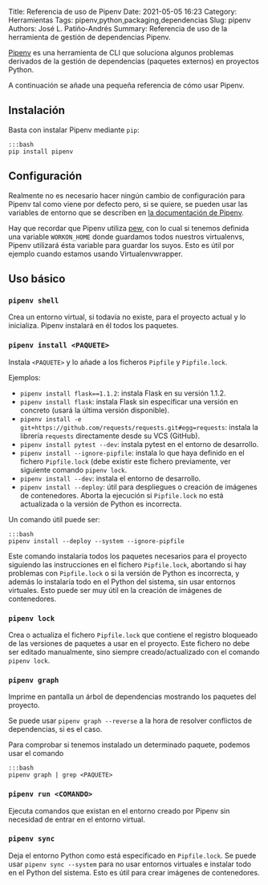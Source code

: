 Title: Referencia de uso de Pipenv
Date: 2021-05-05 16:23
Category: Herramientas
Tags: pipenv,python,packaging,dependencias
Slug: pipenv
Authors: José L. Patiño-Andrés
Summary: Referencia de uso de la herramienta de gestión de dependencias Pipenv.

[Pipenv](https://pypi.org/project/pipenv/) es una herramienta de CLI que
soluciona algunos problemas derivados de la gestión de dependencias (paquetes
externos) en proyectos Python.

A continuación se añade una pequeña referencia de cómo usar Pipenv.

## Instalación

Basta con instalar Pipenv mediante `pip`:

    :::bash
    pip install pipenv

## Configuración

Realmente no es necesario hacer ningún cambio de configuración para Pipenv tal
como viene por defecto pero, si se quiere, se pueden usar las variables de
entorno que se describen en [la documentación de Pipenv](https://pipenv.pypa.io/en/latest/advanced/#configuration-with-environment-variables).

Hay que recordar que Pipenv utiliza [pew](https://pypi.org/project/pew/), con
lo cual si tenemos definida una variable `WORKON_HOME` donde guardamos todos
nuestros virtualenvs, Pipenv utilizará ésta variable para guardar los suyos.
Esto es útil por ejemplo cuando estamos usando Virtualenvwrapper.

## Uso básico

### `pipenv shell`

Crea un entorno virtual, si todavía no existe, para el proyecto actual y lo
inicializa. Pipenv instalará en él todos los paquetes.

### `pipenv install <PAQUETE>`

Instala `<PAQUETE>` y lo añade a los ficheros `Pipfile` y `Pipfile.lock`.

Ejemplos:

- `pipenv install flask==1.1.2`: instala Flask en su versión 1.1.2.
- `pipenv install flask`: instala Flask sin especificar una versión en concreto
  (usará la última versión disponible).
- `pipenv install -e git+https://github.com/requests/requests.git#egg=requests`: 
  instala la librería `requests` directamente desde su VCS (GitHub).
- `pipenv install pytest --dev`: instala pytest en el entorno de desarrollo.
- `pipenv install --ignore-pipfile`: instala lo que haya definido en el fichero
  `Pipfile.lock` (debe existir este fichero previamente, ver siguiente comando
  `pipenv lock`.
- `pipenv install --dev`: instala el entorno de desarrollo.
- `pipenv install --deploy`: útil para despliegues o creación de imágenes de
  contenedores. Aborta la ejecución si `Pipfile.lock` no está actualizada o la
  versión de Python es incorrecta.

Un comando útil puede ser:

    :::bash
    pipenv install --deploy --system --ignore-pipfile

Este comando instalaría todos los paquetes necesarios para el proyecto siguiendo
las instrucciones en el fichero `Pipfile.lock`, abortando si hay problemas con
`Pipfile.lock` o si la versión de Python es incorrecta, y además lo instalaría
todo en el Python del sistema, sin usar entornos virtuales. Esto puede ser muy
útil en la creación de imágenes de contenedores.

### `pipenv lock`

Crea o actualiza el fichero `Pipfile.lock` que contiene el registro bloqueado de
las versiones de paquetes a usar en el proyecto. Este fichero no debe ser 
editado manualmente, sino siempre creado/actualizado con el comando 
`pipenv lock`.

### `pipenv graph`

Imprime en pantalla un árbol de dependencias mostrando los paquetes del 
proyecto.

Se puede usar `pipenv graph --reverse` a la hora de resolver conflictos de
dependencias, si es el caso.

Para comprobar si tenemos instalado un determinado paquete, podemos usar el
comando

    :::bash
    pipenv graph | grep <PAQUETE>

### `pipenv run <COMANDO>`

Ejecuta comandos que existan en el entorno creado por Pipenv sin necesidad de
entrar en el entorno virtual.

### `pipenv sync`

Deja el entorno Python como está especificado en `Pipfile.lock`. Se puede usar
`pipenv sync --system` para no usar entornos virtuales e instalar todo en el
Python del sistema. Esto es útil para crear imágenes de contenedores.
